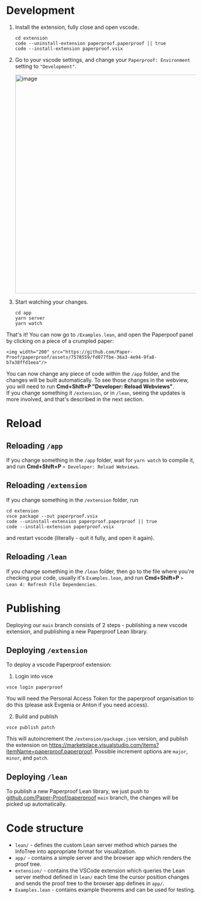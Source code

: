 # Development

1. Install the extension, fully close and open vscode.

    ```shell
    cd extension
    code --uninstall-extension paperproof.paperproof || true
    code --install-extension paperproof.vsix
    ```

2. Go to your vscode settings, and change your `Paperproof: Environment` setting to `"Development"`.

    <img width="582" alt="image" src="https://github.com/Paper-Proof/paperproof/assets/7578559/6d56f704-1b65-4ee7-91c0-08396206cc7d">

3. Start watching your changes.

    ```shell
    cd app
    yarn server
    yarn watch
    ```

That's it! You can now go to `/Examples.lean`, and open the Paperpoof panel by clicking on a piece of a crumpled paper:

    <img width="200" src="https://github.com/Paper-Proof/paperproof/assets/7578559/fd077fbe-36a3-4e94-9fa8-b7a38ffd1eea"/>

You can now change any piece of code within the `/app` folder, and the changes will be built automatically. To see those changes in the webview, you will need to run **Cmd+Shift+P "Developer: Reload Webviews"**.  
If you change something it `/extension`, or in `/lean`, seeing the updates is more involved, and that's described in the next section.



# Reload 

## Reloading `/app`

If you change something in the `/app` folder, wait for `yarn watch` to compile it, and run **Cmd+Shift+P** `> Developer: Reload Webviews`.

## Reloading `/extension`

If you change something in the `/extension` folder, run

```shell
cd extension
vsce package --out paperproof.vsix
code --uninstall-extension paperproof.paperproof || true
code --install-extension paperproof.vsix
```

and restart vscode (literally - quit it fully, and open it again).

## Reloading `/lean`

If you change something in the `/lean` folder, then go to the file where you're checking your code, usually it's `Examples.lean`, and run **Cmd+Shift+P** `> Lean 4: Refresh File Dependencies`.



# Publishing

Deploying our `main` branch consists of 2 steps - publishing a new vscode extension, and publishing a new Paperproof Lean library.

## Deploying `/extension`

To deploy a vscode Paperproof extension:

1. Login into vsce

```shell
vsce login paperproof
```

You will need the Personal Access Token for the paperproof organisation to do this (please ask Evgenia or Anton if you need access).

2. Build and publish

```shell
vsce publish patch
```

This will autoincrement the `/extension/package.json` version, and publish the extension on https://marketplace.visualstudio.com/items?itemName=paperproof.paperproof.
Possible increment options are `major`, `minor`, and `patch`.

## Deploying `/lean`

To publish a new Paperproof Lean library, we just push to [github.com/Paper-Proof/paperproof](github.com/Paper-Proof/paperproof) `main` branch, the changes will be picked up automatically.



# Code structure

- `lean/` - defines the custom Lean server method which parses the InfoTree into appropriate format for visualization.
- `app/` - contains a simple server and the browser app which renders
the proof tree.
- `extension/` - contains the VSCode extension which queries the Lean server method defined in `lean/` each time the cursor position changes
and sends the proof tree to the browser app defines in `app/`.
- `Examples.lean` - contains example theorems and can be used for testing.
